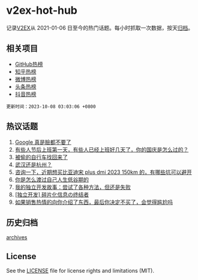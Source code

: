 # v2ex-hot-hub

 记录[V2EX](https://www.v2ex.com/)从 2021-01-06 日至今的热门话题。每小时抓取一次数据，按天[归档](archives)。
 
 ## 相关项目

- [GitHub热榜](https://github.com/snaildev/github-hot-hub)
- [知乎热榜](https://github.com/snaildev/zhihu-hot-hub)
- [微博热榜](https://github.com/snaildev/weibo-hot-hub)
- [头条热榜](https://github.com/snaildev/toutiao-hot-hub)
- [抖音热榜](https://github.com/snaildev/douyin-hot-hub)


 `更新时间：2023-10-08 03:03:06 +0800`

## 热议话题

1. [Google 真是臉都不要了](https://www.v2ex.com/t/979388)
1. [有些人节后上班第一天，有些人已经上班好几天了，你的国庆是怎么过的？](https://www.v2ex.com/t/979342)
1. [被偷的自行车找回来了](https://www.v2ex.com/t/979431)
1. [武汉还是杭州？](https://www.v2ex.com/t/979358)
1. [咨询一下，近期想买比亚迪宋 plus dmi 2023 150km 的，有哪些坑可以避开](https://www.v2ex.com/t/979379)
1. [你是怎么渡过自己人生低谷期的](https://www.v2ex.com/t/979401)
1. [我的独立开发故事：尝试了各种方法，但还是失败](https://www.v2ex.com/t/979474)
1. [[独立开发] 碎片化信息の终结者](https://www.v2ex.com/t/979387)
1. [如果销售热情的向你介绍了东西，最后你决定不买了，会觉得尴尬吗](https://www.v2ex.com/t/979413)

## 历史归档

[archives](archives)

## License

See the [LICENSE](LICENSE) file for license rights and limitations (MIT).
